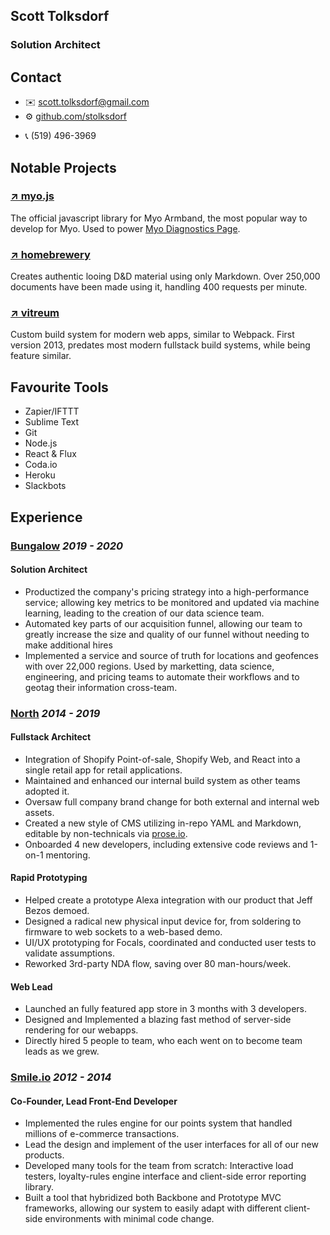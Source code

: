 <section class='top'>

# Scott Tolksdorf
### Solution Architect

</section>

<section class="contact">

## Contact
- ✉️ [scott.tolksdorf@gmail.com](mailto:scott.tolksdorf@gmail.com)
- ⚙️ [github.com/stolksdorf](https://github.com/stolksdorf)
<!-- - 🌐 [stolksdorf.dev](https://stolksdorf.dev) -->
- 📞 (519) 496-3969

</section>


<section class="projects">

## Notable Projects

### [↗️ myo.js](https://github.com/stolksdorf/myo.js)
The official javascript library for Myo Armband, the most popular way to develop for Myo. Used to power [Myo Diagnostics Page](http://diagnostics.myo.com/).


### [↗️ homebrewery](https://github.com/stolksdorf/homebrewery)
Creates authentic looing D&D material using only Markdown. Over 250,000 documents have been made using it, handling 400 requests per minute.

### [↗️ vitreum](https://github.com/stolksdorf/vitreum)
Custom build system for modern web apps, similar to Webpack. First version 2013, predates most modern fullstack build systems, while being feature similar.


</section>


<section class="tools">

## Favourite Tools
- Zapier/IFTTT
- Sublime Text
- Git
- Node.js
- React & Flux
- Coda.io
- Heroku
- Slackbots
</section>

<!--

<section class="about">

## About

Demonstrated ability

internal tooling

enjoy helping others getting their jobs done

help others realizes projects


Scott is a technical pioneer, who makes what he doesn't have access to and automates the things he does.  Teaching is the best way to learn and he thrives on either side of that equation.

Over 10 years professional experience.

Empowers colleagues through mentorship, automation, and strategtic thinking. A builder and tinkerer who aims to continuously improve the lives of those around him.
</section>
-->




<section class="experience">

## Experience

### [Bungalow](https://bungalow.com/) _2019 - 2020_

#### Solution Architect
- Productized the company's pricing strategy into a high-performance service; allowing key metrics to be monitored and updated via machine learning, leading to the creation of our data science team.
- Automated key parts of our acquisition funnel, allowing our team to greatly increase the size and quality of our funnel without needing to make additional hires
- Implemented a service and source of truth for locations and geofences with over 22,000 regions. Used by marketting, data science, engineering, and pricing teams to automate their workflows and to geotag their information cross-team.


### [North](https://www.bynorth.com/) _2014 - 2019_

#### Fullstack Architect <!-- _2018 - 2019_ -->
- Integration of Shopify Point-of-sale, Shopify Web, and React into a single retail app for retail applications.
- Maintained and enhanced our internal build system as other teams adopted it.
- Oversaw full company brand change for both external and internal web assets.
- Created a new style of CMS utilizing in-repo YAML and Markdown, editable by non-technicals via [prose.io](https://prose.io).
- Onboarded 4 new developers, including extensive code reviews and 1-on-1 mentoring.

#### Rapid Prototyping <!-- _2016 - 2018_ -->
- Helped create a prototype Alexa integration with our product that Jeff Bezos demoed.
- Designed a radical new physical input device for, from soldering to firmware to web sockets to a web-based demo.
- UI/UX prototyping for Focals, coordinated and conducted user tests to validate assumptions.
- Reworked 3rd-party NDA flow, saving over 80 man-hours/week.


#### Web Lead <!-- _2014 - 2016_ -->
- Launched an fully featured app store in 3 months with 3 developers.
- Designed and Implemented a blazing fast method of server-side rendering for our webapps.
- Directly hired 5 people to team, who each went on to become team leads as we grew.


<!--
### Start-up Consulting _2013 - 2014_

- Worked with several new start-ups out of University of Waterloo's Velocity program.
- Helped them on branding, design and UX, rapid prototyping, and assisted building the front-end of their products ranging from responsive analytics for user-aware marketing to learning systems for 3rd world universities.
- Managing my own time, negotiated contracts, and hiring in contractors when needed to complete projects.
-->


### [Smile.io](https://smile.io/) _2012 - 2014_

#### Co-Founder, Lead Front-End Developer
- Implemented the rules engine for our points system that handled millions of e-commerce transactions.
- Lead the design and implement of the user interfaces for all of our new products.
- Developed many tools for the team from scratch: Interactive load testers, loyalty-rules engine interface and client-side error reporting library.
- Built a tool that hybridized both Backbone and Prototype MVC frameworks, allowing our system to easily adapt with different client-side environments with minimal code change.


</section>

<!--
<section class="education">

## Education

**Bachelor of Computational Mathematics** _2006 to 2011_
	University of Waterloo, Waterloo, Ontario
</section>
-->